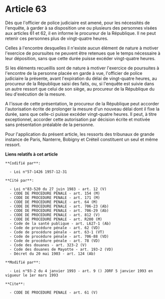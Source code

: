 # Article 63

Dès que l'officier de police judiciaire est amené, pour les nécessités de l'enquête, à garder à sa disposition une ou
plusieurs des personnes visées aux articles 61 et 62, il en informe le procureur de la République. Il ne peut retenir ces
personnes plus de vingt-quatre heures.

Celles à l'encontre desquelles il n'existe aucun élément de nature à motiver l'exercice de poursuites ne peuvent être
retenues que le temps nécessaire à leur déposition, sans que cette durée puisse excéder vingt-quatre heures.

Si les éléments recueillis sont de nature à motiver l'exercice de poursuites à l'encontre de la personne placée en garde à
vue, l'officier de police judiciaire la présente, avant l'expiration du délai de vingt-quatre heures, au procureur de la
République saisi des faits, ou, si l'enquête est suivie dans un autre ressort que celui de son siège, au procureur de la
République du lieu d'exécution de la mesure.

A l'issue de cette présentation, le procureur de la République peut accorder l'autorisation écrite de prolonger la mesure
d'un nouveau délai dont il fixe la durée, sans que celle-ci puisse excéder vingt-quatre heures. Il peut, à titre
exceptionnel, accorder cette autorisation par décision écrite et motivée sans présentation préalable de la personne.

Pour l'application du présent article, les ressorts des tribunaux de grande instance de Paris, Nanterre, Bobigny et Créteil
constituent un seul et même ressort.

**Liens relatifs à cet article**

	**Codifié par**:

	  - Loi n°57-1426 1957-12-31

	**Cité par**:

	  - Loi n°83-520 du 27 juin 1983 - art. 12 (V)
	  - CODE DE PROCEDURE PENALE - art. 154 (M)
	  - CODE DE PROCEDURE PENALE - art. 171 (M)
	  - CODE DE PROCEDURE PENALE - art. 64 (M)
	  - CODE DE PROCEDURE PENALE - art. 706-23 (Ab)
	  - CODE DE PROCEDURE PENALE - art. 706-29 (Ab)
	  - CODE DE PROCEDURE PENALE - art. 812 (V)
	  - CODE DE PROCEDURE PENALE - art. R200 (M)
	  - Code de la santé publique - art. L627-1 (Ab)
	  - Code de procédure pénale - art. 62 (VD)
	  - Code de procédure pénale - art. 63-1 (VT)
	  - Code de procédure pénale - art. 706-88 (VD)
	  - Code de procédure pénale - art. 78 (VD)
	  - Code des douanes - art. 323-2 (V)
	  - Code des douanes de Mayotte - art. 193-2 (VD)
	  - Décret du 20 mai 1903 - art. 124 (Ab)

	**Modifié par**:

	  - Loi n°93-2 du 4 janvier 1993 - art. 9 () JORF 5 janvier 1993 en vigueur le 1er mars 1993

	**Cite**:

	  - CODE DE PROCEDURE PENALE - art. 61 (V)

